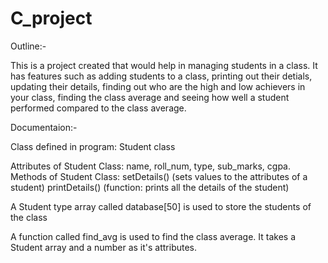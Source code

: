 # C_project

Outline:- 

This is a project created that would help in managing students in a class. It has features such as adding students to a class, printing out their detials, updating their details, finding out who are the high and low achievers in your class, finding the class average and seeing how well a student performed compared to the class average.

Documentaion:-

Class defined in program: Student class

Attributes of Student Class: name, roll_num, type, sub_marks, cgpa.
Methods of Student Class: setDetails() (sets values to the attributes of a student)
                          printDetails() (function: prints all the details of the student)

A Student type array called database[50] is used to store the students of the class

A function called find_avg is used to find the class average. It takes a Student array and a number as it's attributes.

